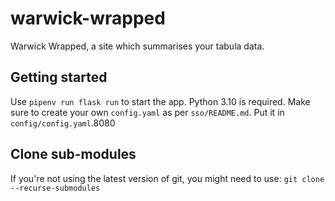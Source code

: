 # warwick-wrapped
Warwick Wrapped, a site which summarises your tabula data.

## Getting started
Use `pipenv run flask run` to start the app. Python 3.10 is required.
Make sure to create your own `config.yaml` as per `sso/README.md`. Put it in `config/config.yaml`.8080

## Clone sub-modules
If you're not using the latest version of git, you might need to use: `git clone --recurse-submodules`
